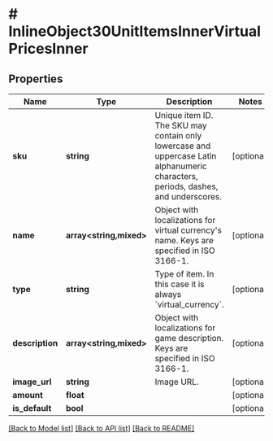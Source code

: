 # # InlineObject30UnitItemsInnerVirtualPricesInner

## Properties

Name | Type | Description | Notes
------------ | ------------- | ------------- | -------------
**sku** | **string** | Unique item ID. The SKU may contain only lowercase and uppercase Latin alphanumeric characters, periods, dashes, and underscores. | [optional]
**name** | **array<string,mixed>** | Object with localizations for virtual currency&#39;s name. Keys are specified in ISO 3166-1. | [optional]
**type** | **string** | Type of item. In this case it is always &#x60;virtual_currency&#x60;. | [optional]
**description** | **array<string,mixed>** | Object with localizations for game description. Keys are specified in ISO 3166-1. | [optional]
**image_url** | **string** | Image URL. | [optional]
**amount** | **float** |  | [optional]
**is_default** | **bool** |  | [optional]

[[Back to Model list]](../../README.md#models) [[Back to API list]](../../README.md#endpoints) [[Back to README]](../../README.md)
